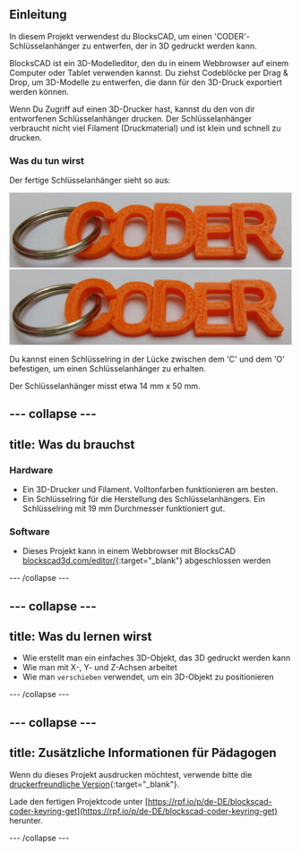 ## Einleitung

In diesem Projekt verwendest du BlocksCAD, um einen 'CODER'-Schlüsselanhänger zu entwerfen, der in 3D gedruckt werden kann.

BlocksCAD ist ein 3D-Modelleditor, den du in einem Webbrowser auf einem Computer oder Tablet verwenden kannst. Du ziehst Codeblöcke per Drag & Drop, um 3D-Modelle zu entwerfen, die dann für den 3D-Druck exportiert werden können.

Wenn Du Zugriff auf einen 3D-Drucker hast, kannst du den von dir entworfenen Schlüsselanhänger drucken. Der Schlüsselanhänger verbraucht nicht viel Filament (Druckmaterial) und ist klein und schnell zu drucken.

### Was du tun wirst

Der fertige Schlüsselanhänger sieht so aus:

![Screenshot](images/coder-keyring.png) ![Screenshot](images/coder-keyring.png)

Du kannst einen Schlüsselring in der Lücke zwischen dem 'C' und dem 'O' befestigen, um einen Schlüsselanhänger zu erhalten.

Der Schlüsselanhänger misst etwa 14 mm x 50 mm.

--- collapse ---
---
title: Was du brauchst
---

### Hardware

+ Ein 3D-Drucker und Filament. Volltonfarben funktionieren am besten.
+ Ein Schlüsselring für die Herstellung des Schlüsselanhängers. Ein Schlüsselring mit 19 mm Durchmesser funktioniert gut.

### Software

+ Dieses Projekt kann in einem Webbrowser mit BlocksCAD [blockscad3d.com/editor/](https://www.blockscad3d.com/editor){:target="_blank"} abgeschlossen werden

--- /collapse ---

--- collapse ---
---
title: Was du lernen wirst
---

+ Wie erstellt man ein einfaches 3D-Objekt, das 3D gedruckt werden kann
+ Wie man mit X-, Y- und Z-Achsen arbeitet
+ Wie man `verschieben` verwendet, um ein 3D-Objekt zu positionieren

--- /collapse ---

--- collapse ---
---
title: Zusätzliche Informationen für Pädagogen
---

Wenn du dieses Projekt ausdrucken möchtest, verwende bitte die [druckerfreundliche Version](https://projects.raspberrypi.org/de-DE/projects/blockscad-coder-keyring/print){:target="_blank"}.

Lade den fertigen Projektcode unter [https://rpf.io/p/de-DE/blockscad-coder-keyring-get](https://rpf.io/p/de-DE/blockscad-coder-keyring-get) herunter.

--- /collapse ---
